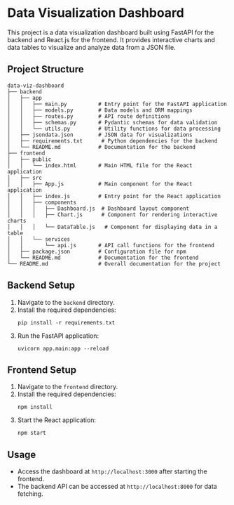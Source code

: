 # Data Visualization Dashboard

This project is a data visualization dashboard built using FastAPI for the backend and React.js for the frontend. It provides interactive charts and data tables to visualize and analyze data from a JSON file.

## Project Structure

```
data-viz-dashboard
├── backend
│   ├── app
│   │   ├── main.py          # Entry point for the FastAPI application
│   │   ├── models.py        # Data models and ORM mappings
│   │   ├── routes.py        # API route definitions
│   │   ├── schemas.py       # Pydantic schemas for data validation
│   │   └── utils.py         # Utility functions for data processing
│   ├── jsondata.json        # JSON data for visualizations
│   ├── requirements.txt      # Python dependencies for the backend
│   └── README.md            # Documentation for the backend
├── frontend
│   ├── public
│   │   └── index.html       # Main HTML file for the React application
│   ├── src
│   │   ├── App.js           # Main component for the React application
│   │   ├── index.js         # Entry point for the React application
│   │   ├── components
│   │   │   ├── Dashboard.js  # Dashboard layout component
│   │   │   ├── Chart.js      # Component for rendering interactive charts
│   │   │   └── DataTable.js   # Component for displaying data in a table
│   │   └── services
│   │       └── api.js       # API call functions for the frontend
│   ├── package.json         # Configuration file for npm
│   └── README.md            # Documentation for the frontend
└── README.md                # Overall documentation for the project
```

## Backend Setup

1. Navigate to the `backend` directory.
2. Install the required dependencies:
   ```
   pip install -r requirements.txt
   ```
3. Run the FastAPI application:
   ```
   uvicorn app.main:app --reload
   ```

## Frontend Setup

1. Navigate to the `frontend` directory.
2. Install the required dependencies:
   ```
   npm install
   ```
3. Start the React application:
   ```
   npm start
   ```

## Usage

- Access the dashboard at `http://localhost:3000` after starting the frontend.
- The backend API can be accessed at `http://localhost:8000` for data fetching.

